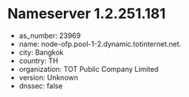 # Nameserver 1.2.251.181

* as_number: 23969
* name: node-ofp.pool-1-2.dynamic.totinternet.net.
* city: Bangkok
* country: TH
* organization: TOT Public Company Limited
* version: Unknown
* dnssec: false
